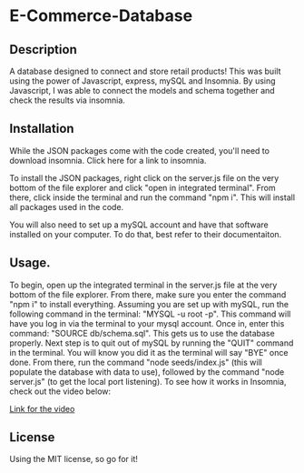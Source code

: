 # E-Commerce-Database

## Description 

A database designed to connect and store retail products! This was built using the power of Javascript, express, mySQL and Insomnia. By using Javascript, I was able to connect the models and schema together and check
the results via insomnia. 

## Installation

While the JSON packages come with the code created, you'll need to download insomnia. Click here for a link to insomnia. 

To install the JSON packages, right click on the server.js file on the very bottom of the file explorer and click "open in integrated terminal". From there, click inside the terminal and run the command "npm i". This will install 
all packages used in the code.

You will also need to set up a mySQL account and have that software installed on your computer. To do that, best refer to their documentaiton. 

## Usage. 

To begin, open up the integrated terminal in the server.js file at the very bottom of the file explorer. From there, make sure you enter the command "npm i" to install everything. Assuming you are set up with mySQL, run the 
following command in the terminal: "MYSQL -u root -p". This command will have you log in via the terminal to your mysql account. Once in, enter this command: "SOURCE db/schema.sql". This gets us to use the database properly. 
Next step is to quit out of mySQL by running the "QUIT" command in the terminal. You will know you did it as the terminal will say "BYE" once done. From there, run the command "node seeds/index.js" (this will populate the database with data to use), 
followed by the command "node server.js" (to get the local port listening). To see how it works in Insomnia, check out the video below:


[Link for the video](https://drive.google.com/file/d/1V2YU98TcQDWtBQCmTcjFI0U9jp6bfWS6/view)

## License

Using the MIT license, so go for it!



